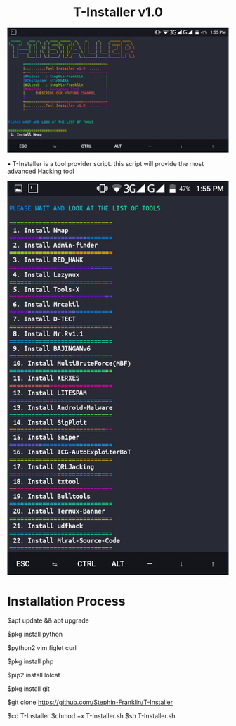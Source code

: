 <h1 align="center">T-Installer v1.0</h1>

![](Screenshot.png)


• T-Installer is a tool provider script. this script will provide the most advanced Hacking tool

![](Screenshot2.png)

<h1 align="centre">Installation Process </h1>

$apt update && apt upgrade 

$pkg install python

$python2 vim figlet curl 

$pkg install php 

$pip2 install lolcat 

$pkg install git 

$git clone https://github.com/Stephin-Franklin/T-Installer 



$cd T-Installer $chmod +x T-Installer.sh $sh T-Installer.sh
